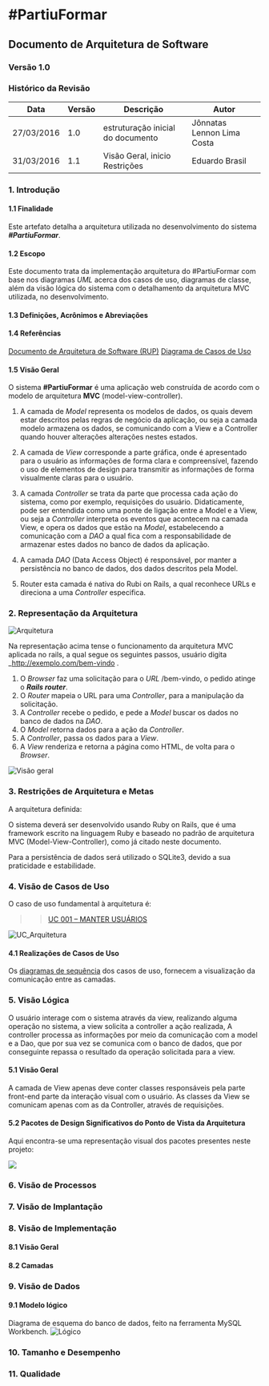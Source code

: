 <h1>#PartiuFormar</h1>

## **Documento de Arquitetura de Software**

### **Versão 1.0**

### Histórico da Revisão
Data|Versão|Descrição|Autor
-----|------|---------|-------
27/03/2016|1.0|estruturação inicial do documento|Jônnatas Lennon Lima Costa
31/03/2016|1.1|Visão Geral, inicio Restrições|Eduardo Brasil 
### 1. Introdução         
#### 1.1 Finalidade    
Este artefato detalha a arquitetura utilizada no desenvolvimento do sistema <strong><em>#PartiuFormar</em></strong>. 

#### 1.2 Escopo 
Este documento trata da implementação arquitetura do #PartiuFormar com base nos diagramas <em>UML</em> acerca dos casos de uso, diagramas de classe, além da visão lógica do sistema com o detalhamento da arquitetura MVC utilizada, no desenvolvimento.

#### 1.3 Definições, Acrônimos e Abreviações     

#### 1.4 Referências     
[Documento de Arquitetura de Software (RUP)](http://www.wthreex.com/rup/process/artifact/ar_sadoc.htm)
[Diagrama de Casos de Uso](https://github.com/vitornere/partiuformar/wiki/Diagrama-de-Casos-de-Uso)

#### 1.5 Visão Geral 

O sistema **#PartiuFormar** é uma aplicação web construída de acordo com o modelo de arquitetura **MVC** (model-view-controller).

1. A camada de _Model_ representa os modelos de dados, os quais devem estar descritos pelas regras de negócio da aplicação, ou seja a camada modelo armazena os dados, se comunicando com a View e a Controller quando houver alterações alterações nestes estados.

2. A camada de _View_ corresponde a parte gráfica, onde é apresentado para o usuário as informações de forma clara e compreensível, fazendo o uso de elementos de design para transmitir as informações de forma visualmente claras para o usuário.

3. A camada _Controller_ se trata da parte que processa cada ação do sistema, como por exemplo, requisições do usuário. Didaticamente, pode ser entendida como uma ponte de ligação entre a Model e a View, ou seja a _Controller_ interpreta os eventos que acontecem na camada View, e opera os dados que estão na _Model_, estabelecendo a comunicação com a _DAO_ a qual fica com a responsabilidade de armazenar estes dados no banco de dados da aplicação.

4. A camada _DAO_ (Data Access Object) é responsável, por manter a persistência no banco de dados, dos dados descritos pela Model.

5. Router esta camada é nativa do Rubi on Rails, a qual reconhece URLs e direciona a uma _Controller_ especifica.

### 2. Representação da Arquitetura
![Arquitetura](http://i.imgur.com/BxSbwTs.png)

Na representação acima tense o funcionamento da arquitetura MVC aplicada no rails, a qual segue os seguintes passos, usuário digita _http://exemplo.com/bem-vindo .

1. O _Browser_ faz uma solicitação para o _URL_ /bem-vindo, o pedido atinge o <em><strong>Rails router</strong></em>.
2. O _Router_ mapeia o URL para uma _Controller_, para a manipulação da solicitação.
3. A _Controller_ recebe o pedido, e pede a _Model_ buscar os dados no banco de dados na _DAO_.
4. O _Model_ retorna dados para a ação da _Controller_.
5. A _Controller_, passa os dados para a _View_.
6. A _View_ renderiza e retorna a página como HTML, de volta para o _Browser_.

![Visão geral](http://i.imgur.com/Hp4yBrN.png)

### 3. Restrições de Arquitetura e Metas 
A arquitetura definida:

O sistema deverá ser desenvolvido usando Ruby on Rails, que é uma framework escrito na linguagem Ruby e baseado no padrão de arquitetura MVC (Model-View-Controller), como já citado neste documento.

Para a persistência de dados será utilizado o SQLite3, devido a sua praticidade e estabilidade.

### 4. Visão de Casos de Uso

O caso de uso fundamental à arquitetura é:

>> [UC 001 – MANTER USUÁRIOS](https://github.com/vitornere/partiuformar/wiki/Especifica%C3%A7%C3%A3o-de-Caso-de-Uso:-Manter-Usu%C3%A1rio#especifica%C3%A7%C3%A3o-de-caso-de-uso-manter-usu%C3%A1rio)

![UC_Arquitetura](http://i.imgur.com/1onQ8e6.jpg)

#### 4.1 Realizações de Casos de Uso

Os [diagramas de sequência](https://github.com/vitornere/partiuformar/wiki/Diagramas-de-Sequ%C3%AAncia-de-Sistema) dos casos de uso, fornecem a visualização da comunicação entre as camadas.
 
### 5. Visão Lógica

O usuário interage com o sistema através da view, realizando alguma operação no sistema, a view solicita a controller a ação realizada, A controller processa as informações por meio da  comunicação com a model e a Dao, que por sua vez se comunica com o banco de dados, que por conseguinte repassa o resultado da operação solicitada para a view.

#### 5.1 Visão Geral    

A camada de View apenas deve conter classes responsáveis pela parte front-end parte da interação visual com o usuário. As classes da View se comunicam apenas com as da Controller, através de requisições.
 
#### 5.2 Pacotes de Design Significativos do Ponto de Vista da Arquitetura     

Aqui encontra-se uma representação visual dos pacotes presentes neste projeto:

![](http://i.imgur.com/2cmoh2R.png)

### 6. Visão de Processos

### 7. Visão de Implantação

### 8. Visão de Implementação
#### 8.1 Visão Geral     
#### 8.2 Camadas 
    
### 9. Visão de Dados 

#### 9.1 Modelo lógico
Diagrama de esquema do banco de dados, feito na ferramenta MySQL Workbench. 
![Lógico](http://i.imgur.com/wYyHD9Y.png)

### 10. Tamanho e Desempenho               

### 11. Qualidade   